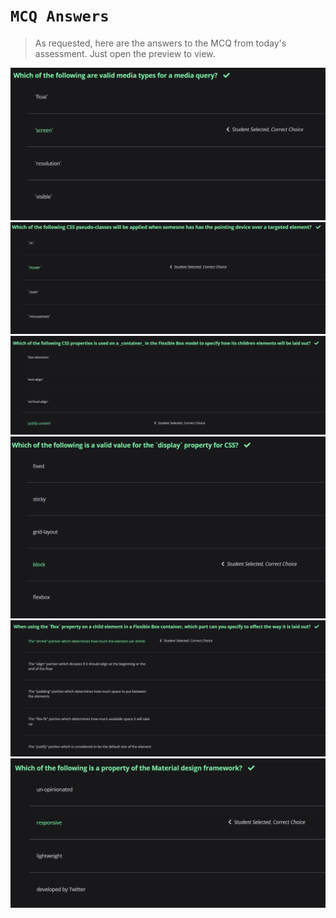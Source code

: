 # `MCQ Answers`

> As requested, here are the answers to the MCQ from today's assessment. Just open the preview to view.

<img src='./pics/question1.png' width='550'>

<img src='./pics/question2.png' width='550'>

<img src='./pics/question3.png' width='550'>

<img src='./pics/question4.png' width='550'>

<img src='./pics/question5.png' width='550'>

<img src='./pics/question6.png' width='550'>
